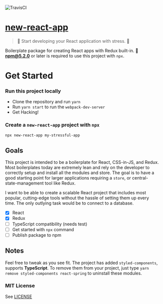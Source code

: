 ![TravisCI](https://travis-ci.com/ahtee/new-react-app.svg?branch=master)

# [new-react-app](https://www.github.com/ahtee/new-react-app)

> :rocket: Start developing your React application with stress. :nail_care:

Boilerplate package for creating React apps with Redux built-in. :ship: **npm@5.2.0** or later is required to use this project with `npx`.

# Get Started

### Run this project locally

- Clone the repository and run `yarn`
- Run `yarn start` to run the `webpack-dev-server`
- Get Hacking!

### Create a `new-react-app` project with `npx`

```sh
npx new-react-app my-stressful-app
```

## Goals

This project is intended to be a boilerplate for React, CSS-in-JS, and Redux. Most boilerplates today are extremely lean and rely on the developer to correctly setup and install all the modules and store. The goal is to have a good starting point for larger applications requiring a `store`, or central-state-management tool like Redux.

I want to be able to create a scalable React project that includes most popular, cutting-edge tools without the hassle of setting them up every time. The only outlying task would be to connect to a database.

- [x] React
- [x] Redux
- [ ] TypeScript compatibility (needs test)
- [ ] Get started with `npx` command
- [ ] Publish package to npm

## Notes

Feel free to tweak as you see fit. The project has added `styled-components`, supports **TypeScript**. To remove them from your project, just type `yarn remove styled-components react-spring` to uninstall these modules.

### MIT License

See [LICENSE](./LICENSE.md)
